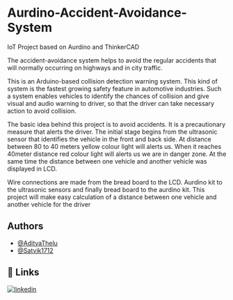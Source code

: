 # Aurdino-Accident-Avoidance-System
IoT Project based on Aurdino and ThinkerCAD

The accident-avoidance system helps to avoid the regular 
accidents that will normally occurring on highways and in city traffic. 
 
 This is an Arduino-based collision detection warning system. 
This kind of system is the fastest growing safety feature in 
automotive industries. Such a system enables vehicles to identify 
the chances of collision and give visual and audio warning to 
driver, so that the driver can take necessary action to avoid 
collision. 

The basic idea behind this project is to avoid accidents. It is a 
precautionary measure that alerts the driver. The initial stage begins 
from the ultrasonic sensor that identifies the vehicle in the front and 
back side. At distance between 80 to 40 meters yellow colour light 
will alerts us. When it reaches 40meter distance red colour light will 
alerts us we are in danger zone. At the same time the distance 
between one vehicle and another vehicle was displayed in LCD. 

Wire 
connections are made from the bread board to the LCD. Aurdino kit 
to the ultrasonic sensors and finally bread board to the aurdino kit. 
This project will make easy calculation of a distance between one 
vehicle and another vehicle for the driver

## Authors

- [@AdityaThelu](https://www.github.com/AdityaThelu)
- [@Satvik1712](https://github.com/Satvik1712)


## 🔗 Links
[![linkedin](https://img.shields.io/badge/linkedin-0A66C2?style=for-the-badge&logo=linkedin&logoColor=white)](https://www.linkedin.com/in/adityathelu)


